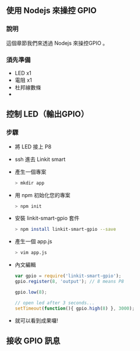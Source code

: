 ## 使用 Nodejs 來操控 GPIO 

### 說明

這個章節我們來透過 Nodejs 來操控GPIO 。

### 須先準備
* LED x1
* 電阻 x1
* 杜邦線數條
* 

## 控制 LED（輸出GPIO）

### 步驟
* 將 LED 接上 P8
* ssh 進去 Linkit smart
* 產生一個專案
    ``` bash
    > mkdir app
    ```
* 用 npm 初始化您的專案
    ``` bash
    > npm init
    ```
* 安裝 linkit-smart-gpio 套件
    ``` bash
    > npm install linkit-smart-gpio --save
    ```
    
* 產生一個 app.js 
    ``` bash 
    > vim app.js
    ```
* 內文編輯
    ``` js
    var gpio = require('linkit-smart-gpio');
    gpio.register(8, 'output'); // 8 means P8

    gpio.low(8);

    // open led after 3 seconds...
    setTimeout(function(){ gpio.high(8) }, 3000);
    ```
* 就可以看到成果囉!



## 接收 GPIO 訊息 

    

        

    